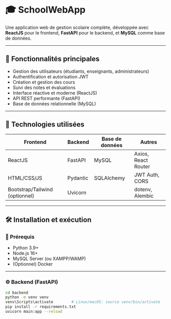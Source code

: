 # 🎓 SchoolWebApp

Une application web de gestion scolaire complète, développée avec **ReactJS** pour le frontend, **FastAPI** pour le backend, et **MySQL** comme base de données.

---

## 🚀 Fonctionnalités principales

- Gestion des utilisateurs (étudiants, enseignants, administrateurs)
- Authentification et autorisation JWT
- Création et gestion des cours
- Suivi des notes et évaluations
- Interface réactive et moderne (ReactJS)
- API REST performante (FastAPI)
- Base de données relationnelle (MySQL)

---

## 🧱 Technologies utilisées

| Frontend       | Backend      | Base de données | Autres              |
|----------------|--------------|------------------|----------------------|
| ReactJS        | FastAPI      | MySQL            | Axios, React Router |
| HTML/CSS/JS    | Pydantic     | SQLAlchemy        | JWT Auth, CORS      |
| Bootstrap/Tailwind (optionnel) | Uvicorn       |                     | dotenv, Alembic     |

---

## 🛠️ Installation et exécution

### 📌 Prérequis

- Python 3.9+
- Node.js 16+
- MySQL Server (ou XAMPP/WAMP)
- (Optionnel) Docker

---

### ⚙️ Backend (FastAPI)

```bash
cd backend
python -m venv venv
venv\Scripts\activate        # Linux/macOS: source venv/bin/activate
pip install -r requirements.txt
uvicorn main:app --reload
